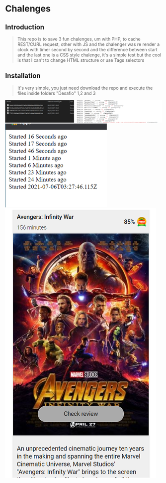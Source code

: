 # Chalenges 

## Introduction

> This repo is to save 3 fun chalenges, um with PHP, to cache REST/CURL request, other with JS and the chalenger was re render a clock with timer second by second and the difference between start and the last one is a CSS style chalenge, it's a simple test but the cool is that I can't to change HTML structure or use Tags selectors

## Installation

> It's very simple, you just need download the repo and execute the files inside folders "Desafio" 1,2 and 3

![Alt text](/imgs/chalenge1.PNG "Chalenge 1")
![Alt text](/imgs/chalenge2.PNG "Chalenge 2")
![Alt text](/imgs/chalenge3.PNG "Chalenge 3")